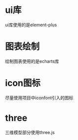 # ui库 
ui库使用的是element-plus
# 图表绘制
绘制图表使用的是echarts库
# icon图标
尽量使用项目中iconfont引入的图标
# three
三维模型部分使用three.js


